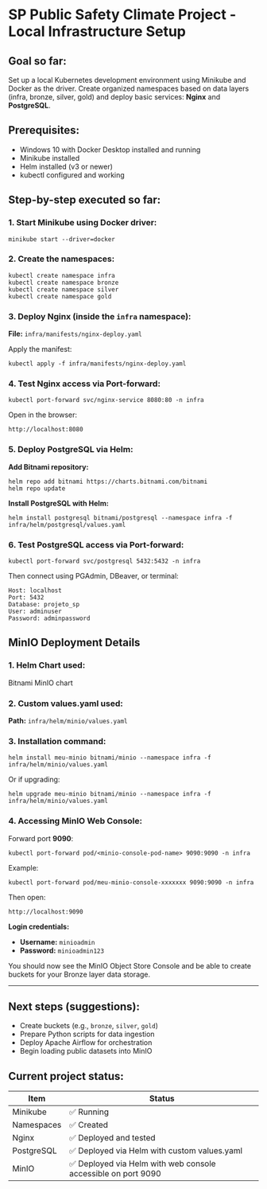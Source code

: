 
# SP Public Safety Climate Project - Local Infrastructure Setup

## Goal so far:
Set up a local Kubernetes development environment using Minikube and Docker as the driver. Create organized namespaces based on data layers (infra, bronze, silver, gold) and deploy basic services: **Nginx** and **PostgreSQL**.

## Prerequisites:
- Windows 10 with Docker Desktop installed and running
- Minikube installed
- Helm installed (v3 or newer)
- kubectl configured and working

## Step-by-step executed so far:

### 1. Start Minikube using Docker driver:

```
minikube start --driver=docker
```

### 2. Create the namespaces:

```
kubectl create namespace infra
kubectl create namespace bronze
kubectl create namespace silver
kubectl create namespace gold
```

### 3. Deploy Nginx (inside the `infra` namespace):

**File:** `infra/manifests/nginx-deploy.yaml`

Apply the manifest:

```
kubectl apply -f infra/manifests/nginx-deploy.yaml
```

### 4. Test Nginx access via Port-forward:

```
kubectl port-forward svc/nginx-service 8080:80 -n infra
```

Open in the browser:

```
http://localhost:8080
```

### 5. Deploy PostgreSQL via Helm:

**Add Bitnami repository:**

```
helm repo add bitnami https://charts.bitnami.com/bitnami
helm repo update
```

**Install PostgreSQL with Helm:**

```
helm install postgresql bitnami/postgresql --namespace infra -f infra/helm/postgresql/values.yaml
```

### 6. Test PostgreSQL access via Port-forward:

```
kubectl port-forward svc/postgresql 5432:5432 -n infra
```

Then connect using PGAdmin, DBeaver, or terminal:

```
Host: localhost
Port: 5432
Database: projeto_sp
User: adminuser
Password: adminpassword
```
## MinIO Deployment Details

### 1. Helm Chart used:

Bitnami MinIO chart

### 2. Custom values.yaml used:

**Path:** `infra/helm/minio/values.yaml`


### 3. Installation command:

```
helm install meu-minio bitnami/minio --namespace infra -f infra/helm/minio/values.yaml
```

Or if upgrading:

```
helm upgrade meu-minio bitnami/minio --namespace infra -f infra/helm/minio/values.yaml
```

### 4. Accessing MinIO Web Console:

Forward port **9090**:

```
kubectl port-forward pod/<minio-console-pod-name> 9090:9090 -n infra
```

Example:

```
kubectl port-forward pod/meu-minio-console-xxxxxxx 9090:9090 -n infra
```

Then open:

```
http://localhost:9090
```

**Login credentials:**

- **Username:** `minioadmin`
- **Password:** `minioadmin123`

You should now see the MinIO Object Store Console and be able to create buckets for your Bronze layer data storage.

---
## Next steps (suggestions):

- Create buckets (e.g., `bronze`, `silver`, `gold`)
- Prepare Python scripts for data ingestion
- Deploy Apache Airflow for orchestration
- Begin loading public datasets into MinIO

## Current project status:

| Item        | Status   |
|-------------|----------|
| Minikube    | ✅ Running |
| Namespaces  | ✅ Created |
| Nginx       | ✅ Deployed and tested |
| PostgreSQL  | ✅ Deployed via Helm with custom values.yaml |
| MinIO       | ✅ Deployed via Helm with web console accessible on port 9090 |
